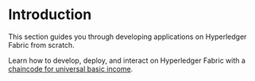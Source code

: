 # Introduction

This section guides you through developing applications on Hyperledger Fabric from scratch.

Learn how to develop, deploy, and interact on Hyperledger Fabric with a [chaincode for universal basic income](/tutorials/fabric/universal-basic-income-opt-in-chaincode).